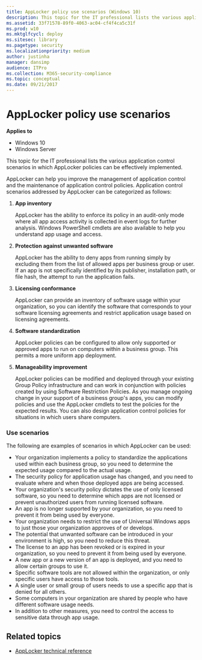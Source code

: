 ```yaml
---
title: AppLocker policy use scenarios (Windows 10)
description: This topic for the IT professional lists the various application control scenarios in which AppLocker policies can be effectively implemented.
ms.assetid: 33f71578-89f0-4063-ac04-cf4f4ca5c31f
ms.prod: w10
ms.mktglfcycl: deploy
ms.sitesec: library
ms.pagetype: security
ms.localizationpriority: medium
author: justinha
manager: dansimp
audience: ITPro
ms.collection: M365-security-compliance
ms.topic: conceptual
ms.date: 09/21/2017
---
```


# AppLocker policy use scenarios

**Applies to**
 -   Windows 10 
 -   Windows Server

This topic for the IT professional lists the various application control scenarios in which AppLocker policies can be effectively implemented.

AppLocker can help you improve the management of application control and the maintenance of application control policies. Application control scenarios addressed by AppLocker can be categorized as follows:

1.  **App inventory**

    AppLocker has the ability to enforce its policy in an audit-only mode where all app access activity is collected in event logs for further analysis. Windows PowerShell cmdlets are also available to help you understand app usage and access.

2.  **Protection against unwanted software**

    AppLocker has the ability to deny apps from running simply by excluding them from the list of allowed apps per business group or user. If an app is not specifically identified by its publisher, installation path, or file hash, the attempt to run the application fails.

3.  **Licensing conformance**

    AppLocker can provide an inventory of software usage within your organization, so you can identify the software that corresponds to your software licensing agreements and restrict application usage based on licensing agreements.

4.  **Software standardization**

    AppLocker policies can be configured to allow only supported or approved apps to run on computers within a business group. This permits a more uniform app deployment.

5.  **Manageability improvement**

    AppLocker policies can be modified and deployed through your existing Group Policy infrastructure and can work in conjunction with policies created by using Software Restriction Policies. As you manage ongoing change in your support of a business group's apps, you can modify policies and use 
    the AppLocker cmdlets to test the policies for the expected results. You can also design application control policies for situations in which users share computers.

### Use scenarios

The following are examples of scenarios in which AppLocker can be used:

-   Your organization implements a policy to standardize the applications used within each business group, so you need to determine the expected usage compared to the actual usage.
-   The security policy for application usage has changed, and you need to evaluate where and when those deployed apps are being accessed.
-   Your organization's security policy dictates the use of only licensed software, so you need to determine which apps are not licensed or prevent unauthorized users from running licensed software.
-   An app is no longer supported by your organization, so you need to prevent it from being used by everyone.
-   Your organization needs to restrict the use of Universal Windows apps to just those your organization approves of or develops.
-   The potential that unwanted software can be introduced in your environment is high, so you need to reduce this threat.
-   The license to an app has been revoked or is expired in your organization, so you need to prevent it from being used by everyone.
-   A new app or a new version of an app is deployed, and you need to allow certain groups to use it.
-   Specific software tools are not allowed within the organization, or only specific users have access to those tools.
-   A single user or small group of users needs to use a specific app that is denied for all others.
-   Some computers in your organization are shared by people who have different software usage needs.
-   In addition to other measures, you need to control the access to sensitive data through app usage.

## Related topics
- [AppLocker technical reference](applocker-technical-reference.md)
 
 
